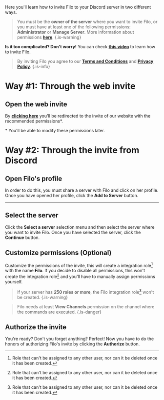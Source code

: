 <!-- TITLE: Invite -->
Here you'll learn how to invite Filo to your Discord server in two different ways.

> You must be the **owner of the server** where you want to invite Filo, or you must have at least one of the following permissions: **Administrator** or **Manage Server**. More information about permissions **[here](https://support.discord.com/hc/en-us/articles/206029707)**.
> {.is-warning}

**Is it too complicated? Don't worry!**
You can check **[this video](https://www.youtube.com/watch?v=1kCAgpOw-g0)** to learn how to invite Filo.

> By inviting Filo you agree to our **[Terms and Conditions](https://filobot.xyz/terms)** and **[Privacy Policy](https://filobot.xyz/privacy)**.
> {.is-info}

# Way #1: Through the web invite

## Open the web invite

By **[clicking here](https://filobot.xyz/invite)** you'll be redirected to the invite of our website with the recommended permissions\*.

\* You'll be able to modify these permissions later.

# Way #2: Through the invite from Discord

## Open Filo's profile

In order to do this, you must share a server with Filo and click on her profile. Once you have opened her profile, click the **Add to Server** button.

---

## Select the server

Click the **Select a server** selection menu and then select the server where you want to invite Filo. Once you have selected the server, click the **Continue** button.

## Customize permissions (Optional)

Customize the permissions of the invite, this will create a integration role[^1] with the name **Filo**.
If you decide to disable all permissions, this won't create the integration role[^1] and you'll have to manually assign permissions yourself.

> If your server has **250 roles or more**, the Filo integration role[^1] won't be created.
> {.is-warning}

> Filo needs at least **View Channels** permission on the channel where the commands are executed.
> {.is-danger}

## Authorize the invite

You're ready? Don't you forget anything? Perfect!
Now you have to do the honors of authorizing Filo's invite by clicking the **Authorize** button.

[^1]: Role that can't be assigned to any other user, nor can it be deleted once it has been created.
